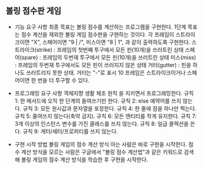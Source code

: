 ## 볼링 점수판 게임

* 기능 요구 사항
최종 목표는 볼링 점수를 계산하는 프로그램을 구현한다. 1단계 목표는 점수 계산을 제외한 볼링 게임 점수판을 구현하는 것이다.
각 프레임이 스트라이크이면 "X", 스페어이면 "9 | /", 미스이면 "8 | 1", 과 같이 출력하도록 구현한다.
스트라이크(strike) : 프레임의 첫번째 투구에서 모든 핀(10개)을 쓰러트린 상태
스페어(spare) : 프레임의 두번재 투구에서 모든 핀(10개)을 쓰러트린 상태
미스(miss) : 프레임의 두번재 투구에서도 모든 핀이 쓰러지지 않은 상태
거터(gutter) : 핀을 하나도 쓰러트리지 못한 상태. 거터는 "-"로 표시
10 프레임은 스트라이크이거나 스페어이면 한 번을 더 투구할 수 있다.
  
* 프로그래밍 요구 사항
객체지향 생활 체조 원칙 을 지키면서 프로그래밍한다.
규칙 1: 한 메서드에 오직 한 단계의 들여쓰기만 한다.
규칙 2: else 예약어를 쓰지 않는다.
규칙 3: 모든 원시값과 문자열을 포장한다.
규칙 4: 한 줄에 점을 하나만 찍는다.
규칙 5: 줄여쓰지 않는다(축약 금지).
규칙 6: 모든 엔티티를 작게 유지한다.
규칙 7: 3개 이상의 인스턴스 변수를 가진 클래스를 쓰지 않는다.
규칙 8: 일급 콜렉션을 쓴다.
규칙 9: 게터/세터/프로퍼티를 쓰지 않는다.

* 구현 시작 방법
볼링 게임의 점수 계산 방식 아는 사람은 바로 구현을 시작한다.
점수 계산 방식을 모르는 사람은 구글에서 "볼링 점수 계산법"과 같은 키워드로 검색해 볼링 게임의 점수 계산 방식을 학습한 후 구현을 시작한다.
